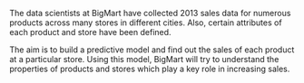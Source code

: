 The data scientists at BigMart have collected 2013 sales data for numerous products across many stores in different cities. Also, certain attributes of each product and store have been defined.

The aim is to build a predictive model and find out the sales of each product at a particular store.
Using this model, BigMart will try to understand the properties of products and stores which play a key role in increasing sales.
